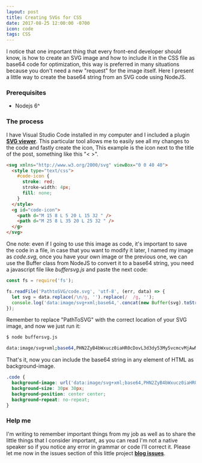 ```yaml
---
layout: post
title: Creating SVGs for CSS
date: 2017-08-25 12:00:00 -0700
icon: code
tags: CSS
---
```


I notice that one important thing that every front-end developer should know, is how to create an SVG image and how to include it in the CSS file as base64 code for optimization, this way is preferred in many situations because you don't need a new "request" for the image itself. Here I present a little way to create the base64 string from an SVG code using NodeJS.

### Prerequisites

- Nodejs 6^


### The process

I have Visual Studio Code installed in my computer and I included a plugin **[SVG viewer](https://marketplace.visualstudio.com/items?itemName=cssho.vscode-svgviewer)**. This particular tool allows me to easily see all my changes to the code and fastly create the icon, This example is the icon next to the title of the post, something like this "< >".

```html
<svg xmlns="http://www.w3.org/2000/svg" viewBox="0 0 40 40">
  <style type="text/css">
    #code-icon {
      stroke: red;
      stroke-width: 4px;
      fill: none;
    }
  </style>
  <g id="code-icon">
    <path d="M 15 8 L 5 20 L 15 32 " />
    <path d="M 25 8 L 35 20 L 25 32 " />
  </g>
</svg>
```

One note: even if I going to use this image as code, it's important to save the code in a file, in case that you want to modify it later, I named my image as *code.svg*, once you have your own image or the previous one, we can use the Buffer class from NodeJS to convert it to a base64 string, you need a javascript file like *buffersvg.js* and paste the next code:

```javascript
const fs = require('fs');

fs.readFile('PathtoSVG/code.svg', 'utf-8', (err, data) => {
  let svg = data.replace(/\n/g, '').replace(/  /g, '');
  console.log('data:image/svg+xml;base64,'.concat(new Buffer(svg).toString('base64')));
});
```

Remember to replace "PathToSVG" with the correct location of your SVG image, and now we just run it:

```bash
$ node buffersvg.js

data:image/svg+xml;base64,PHN2ZyB4bWxucz0iaHR0cDovL3d3dy53My5vcmcvMjAwMC9zdmciIHZpZXdCb3g9IjAgMCA0MCA0MCI+PHN0eWxlIHR5cGU9InRleHQvY3NzIj4jY29kZS1pY29uIHtzdHJva2U6IHdoaXRlO3N0cm9rZS13aWR0aDogNHB4O2ZpbGw6IG5vbmU7fTwvc3R5bGU+PGcgaWQ9ImNvZGUtaWNvbiI+PHBhdGggZD0iTSAxNSA4IEwgNSAyMCBMIDE1IDMyICIgLz48cGF0aCBkPSJNIDI1IDggTCAzNSAyMCBMIDI1IDMyICIgLz48L2c+PC9zdmc+
```

That's it, now you can include the base64 string in any element of HTML as background-image.

```css
.code {
  background-image: url('data:image/svg+xml;base64,PHN2ZyB4bWxucz0iaHR0cDovL3d3dy53My5vcmcvMjAwMC9zdmciIHZpZXdCb3g9IjAgMCA0MCA0MCI+PHN0eWxlIHR5cGU9InRleHQvY3NzIj4jY29kZS1pY29uIHtzdHJva2U6IHdoaXRlO3N0cm9rZS13aWR0aDogNHB4O2ZpbGw6IG5vbmU7fTwvc3R5bGU+PGcgaWQ9ImNvZGUtaWNvbiI+PHBhdGggZD0iTSAxNSA4IEwgNSAyMCBMIDE1IDMyICIgLz48cGF0aCBkPSJNIDI1IDggTCAzNSAyMCBMIDI1IDMyICIgLz48L2c+PC9zdmc+');
  background-size: 30px 30px;
  background-position: center center;
  background-repeat: no-repeat;
}
```

### Help me

I'm writing to remember important things from my job as well as to share the little things that I consider important, as you can read I'm not a native speaker so if you notice any error in grammar or code I'll correct it. Please let me now in the issues section of this little project **[blog issues](https://github.com/betotto/blog/issues)**.
